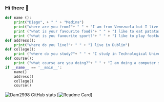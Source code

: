 ### Hi there 👋
```python 
def name ():
    print("Diego", + " " + "Medina")
    print("where are you from?"+ " " + "I am from Venezuela but I live in the ireland")
    print ("what is your favourite food?"+ " " + "I like to eat patatas bravas")
    print ("what is you favourite sport?"+ " " + "I like to play football")
def address():
    print("where do you live?"+ " " + "I live in Dublin")
def college():
    print ("where do you study?"+ " " + "I study in Technological University Dublin")
def course():
    print ("what course are you doing?"+ " " + "I am doing a computer science course" + " " + "in the Cloud Computing")
if __name__ == '__main__':
    name()
    address()
    college()
    course()
```

![Dam2998 GitHub stats](https://github-readme-stats.vercel.app/api?username=Dm2998&theme=dark&show_icons=true)
[![Readme Card](https://github-readme-stats.vercel.app/api/pin/?username=Dm2998&repo=github-readme-stats)]




<!--
**Dm2998/Dm2998** is a ✨ _special_ ✨ repository because its `README.md` (this file) appears on your GitHub profile.
